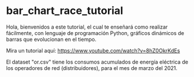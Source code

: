 # bar_chart_race_tutorial
Hola, bienvenidos a este tutorial, el cual te enseñará como realizar fácilmente, con lenguaje de programación Python, gráficos dinámicos de barras que evolucionan en el tiempo.

Mira un tutorial aquí: https://www.youtube.com/watch?v=8hZ0OkrKdEs

El dataset "or.csv" tiene los consumos acumulados de energía eléctrica de los operadores de red (distribuidores), para el mes de marzo del 2021.
